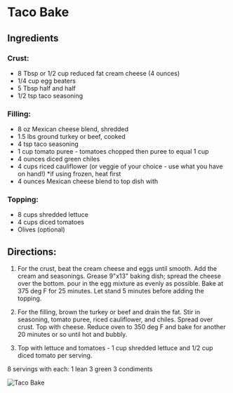 # Taco Bake

## Ingredients
### Crust:
* 8 Tbsp or 1/2 cup reduced fat cream cheese (4 ounces)
* 1/4 cup egg beaters
* 5 Tbsp half and half
* 1/2 tsp taco seasoning

### Filling:
* 8 oz Mexican cheese blend, shredded
* 1.5 lbs ground turkey or beef, cooked
* 4 tsp taco seasoning
* 1 cup tomato puree - tomatoes chopped then puree to equal 1 cup
* 4 ounces diced green chiles
* 4 cups riced cauliflower (or veggie of your choice - use what you have on hand!) *if using frozen, heat first
* 4 ounces Mexican cheese blend to top dish with 

### Topping: 
* 8 cups shredded lettuce
* 4 cups diced tomatoes
* Olives (optional)

## Directions:
1. For the crust, beat the cream cheese and eggs until smooth. Add the cream and seasonings. Grease 9"x13" baking dish; spread the cheese over the bottom. pour in the egg mixture as evenly as possible. Bake at 375 deg F for 25 minutes. Let stand 5 minutes before adding the topping.

1. For the filling, brown the turkey or beef and drain the fat. Stir in seasoning, tomato puree, riced cauliflower, and chiles. Spread over crust. Top with cheese. Reduce oven to 350 deg F and bake for another 20 minutes or so until hot and bubbly.

1. Top with lettuce and tomatoes - 1 cup shredded lettuce and 1/2 cup diced tomato per serving. 

8 servings with each:
1 lean
3 green
3 condiments

![Taco Bake](./Taco%20Bake.png)

